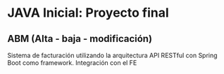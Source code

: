 # JAVA Inicial: Proyecto final
## ABM (Alta - baja - modificación)

Sistema de facturación utilizando la arquitectura API RESTful con Spring Boot como framework.
Integración con el FE
